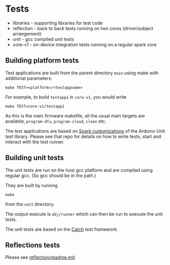 # Tests

- libraries - supporting libraries for test code
- reflection - back to back tests running on two cores (driver/subject arrangement)
- unit - gcc compiled unit tests
- core-v1 - on-device integration tests running on a regular spark core

## Building platform tests

Test applications are built from the parent directory `main` using make with additional
parameters:

```
make TEST=<platform>/<testappname> 
```

For example, to build `testapp1` in `core-v1`, you would write

```
make TEST=core-v1/testapp1
```

As this is the main firmware makefile, all the usual main targets are available, `program-dfu`, `program-cloud`, `clean`
etc.

The test applications are based on [Spark customizations](https://github.com/m-mcgowan/spark-unit-test) of the Arduino Unit test
library. Please see that repo for details on how to write tests, start and interact
with the test runner.


## Building unit tests

The unit tests are run on the host gcc platform and are compiled using regular
gcc. (So gcc should be in the path.)

They are built by running 

```
make
```

from the `unit` directory.

The output execute is `obj/runner` which can then be run to execute the unit tests.

The unit tests are based on the [Catch](https://github.com/philsquared/Catch)
test framework.


## Reflections tests

Please see [reflection/readme.md](reflection/readme.md).
